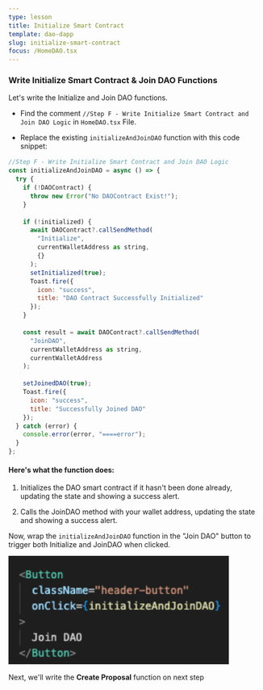 ```yaml
---
type: lesson
title: Initialize Smart Contract
template: dao-dapp
slug: initialize-smart-contract
focus: /HomeDAO.tsx
---
```


### Write Initialize Smart Contract & Join DAO Functions

Let's write the Initialize and Join DAO functions.

- Find the comment `//Step F - Write Initialize Smart Contract and Join DAO Logic` in `HomeDAO.tsx` File.

- Replace the existing `initializeAndJoinDAO` function with this code snippet:

```javascript title="src/HomeDAO.ts" add={3-34}
//Step F - Write Initialize Smart Contract and Join DAO Logic
const initializeAndJoinDAO = async () => {
  try {
    if (!DAOContract) {
      throw new Error("No DAOContract Exist!");
    }

    if (!initialized) {
      await DAOContract?.callSendMethod(
        "Initialize",
        currentWalletAddress as string,
        {}
      );
      setInitialized(true);
      Toast.fire({
        icon: "success",
        title: "DAO Contract Successfully Initialized"
      });
    }

    const result = await DAOContract?.callSendMethod(
      "JoinDAO",
      currentWalletAddress as string,
      currentWalletAddress
    );

    setJoinedDAO(true);
    Toast.fire({
      icon: "success",
      title: "Successfully Joined DAO"
    });
  } catch (error) {
    console.error(error, "====error");
  }
};
```

#### Here's what the function does:

1. Initializes the DAO smart contract if it hasn't been done already, updating the state and showing a success alert.

2. Calls the JoinDAO method with your wallet address, updating the state and showing a success alert.

Now, wrap the `initializeAndJoinDAO` function in the "Join DAO" button to trigger both Initialize and JoinDAO when clicked.

![jao-button](../../../../../assets/fe-join-dao-button.png)

Next, we'll write the **Create Proposal** function on next step
